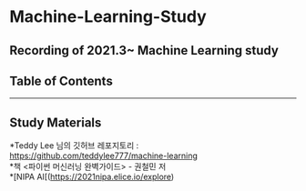 # Machine-Learning-Study

Recording of 2021.3~ Machine Learning study
---
Table of Contents
---

---
Study Materials
---
*Teddy Lee 님의 깃허브 레포지토리 : <https://github.com/teddylee777/machine-learning>   
*책 <파이썬 머신러닝 완벽가이드> - 권철민 저   
*[NIPA AI[(https://2021nipa.elice.io/explore) 
